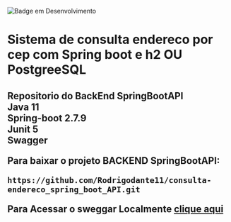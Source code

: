 ![Badge em Desenvolvimento](http://img.shields.io/static/v1?label=STATUS&message=EM%20DESENVOLVIMENTO&color=GREEN&style=for-the-badge)
<h1 aligh="center"> Sistema de consulta endereco por cep com Spring boot e h2 OU PostgreeSQL <h2>

<strong>Repositorio do BackEnd SpringBootAPI</strong> </br>
<strong>Java 11 </strong> </br>
<strong>Spring-boot 2.7.9 </strong> </br>
<strong>Junit 5</strong></br>
<strong>Swagger</strong></br>

Para baixar o projeto BACKEND SpringBootAPI:

```
https://github.com/Rodrigodante11/consulta-endereco_spring_boot_API.git
```

Para Acessar o sweggar Localmente [clique aqui](http://localhost:8080/swagger-ui.html)

